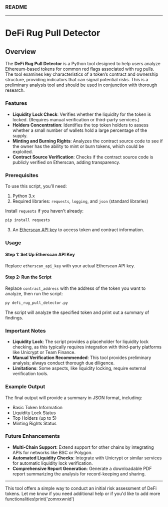 ### README

---

# DeFi Rug Pull Detector

## Overview

The **DeFi Rug Pull Detector** is a Python tool designed to help users analyze Ethereum-based tokens for common red flags associated with rug pulls. The tool examines key characteristics of a token’s contract and ownership structure, providing indicators that can signal potential risks. This is a preliminary analysis tool and should be used in conjunction with thorough research.

### Features

- **Liquidity Lock Check**: Verifies whether the liquidity for the token is locked. (Requires manual verification or third-party services.)
- **Holders Concentration**: Identifies the top token holders to assess whether a small number of wallets hold a large percentage of the supply.
- **Minting and Burning Rights**: Analyzes the contract source code to see if the owner has the ability to mint or burn tokens, which could be exploited.
- **Contract Source Verification**: Checks if the contract source code is publicly verified on Etherscan, adding transparency.

### Prerequisites

To use this script, you’ll need:

1. Python 3.x
2. Required libraries: `requests`, `logging`, and `json` (standard libraries)

Install `requests` if you haven't already:

```bash
pip install requests
```

3. An [Etherscan API key](https://etherscan.io/apis) to access token and contract information.

### Usage

#### Step 1: Set Up Etherscan API Key

Replace `etherscan_api_key` with your actual Etherscan API key.

#### Step 2: Run the Script

Replace `contract_address` with the address of the token you want to analyze, then run the script:

```bash
py defi_rug_pull_detector.py
```

The script will analyze the specified token and print out a summary of findings.

### Important Notes

- **Liquidity Lock**: The script provides a placeholder for liquidity lock checking, as this typically requires integration with third-party platforms like Unicrypt or Team Finance.
- **Manual Verification Recommended**: This tool provides preliminary analysis; always conduct thorough due diligence.
- **Limitations**: Some aspects, like liquidity locking, require external verification tools.

### Example Output

The final output will provide a summary in JSON format, including:

- Basic Token Information
- Liquidity Lock Status
- Top Holders (up to 5)
- Minting Rights Status

### Future Enhancements

- **Multi-Chain Support**: Extend support for other chains by integrating APIs for networks like BSC or Polygon.
- **Automated Liquidity Checks**: Integrate with Unicrypt or similar services for automatic liquidity lock verification.
- **Comprehensive Report Generation**: Generate a downloadable PDF report summarizing the analysis for record-keeping and sharing.

---

This tool offers a simple way to conduct an initial risk assessment of DeFi tokens. Let me know if you need additional help or if you'd like to add more functionalities!print('zomnxwnid')